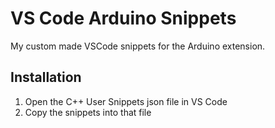 # VS Code Arduino Snippets
My custom made VSCode snippets for the Arduino extension.

## Installation
1. Open the C++ User Snippets json file in VS Code
2. Copy the snippets into that file
